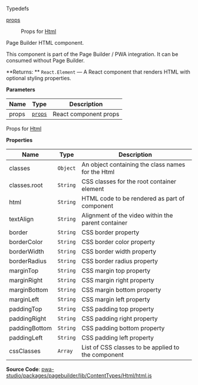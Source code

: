 
Typedefs

<dl>
<dt><a href="#props">props</a></dt>
<dd>

Props for [Html](#Html)

</dd>
</dl>


Page Builder HTML component.

This component is part of the Page Builder / PWA integration. It can be consumed without Page Builder.

**Returns: **
`React.Element`
   — A React component that renders HTML with optional styling properties.

**Parameters**

| Name | Type | Description |
| --- | --- | --- |
| props | [`props`](#props) | React component props |


Props for [Html](#Html)

**Properties**

| Name | Type | Description |
| --- | --- | --- |
| classes | `Object` | An object containing the class names for the Html |
| classes.root | `String` | CSS classes for the root container element |
| html | `String` | HTML code to be rendered as part of component |
| textAlign | `String` | Alignment of the video within the parent container |
| border | `String` | CSS border property |
| borderColor | `String` | CSS border color property |
| borderWidth | `String` | CSS border width property |
| borderRadius | `String` | CSS border radius property |
| marginTop | `String` | CSS margin top property |
| marginRight | `String` | CSS margin right property |
| marginBottom | `String` | CSS margin bottom property |
| marginLeft | `String` | CSS margin left property |
| paddingTop | `String` | CSS padding top property |
| paddingRight | `String` | CSS padding right property |
| paddingBottom | `String` | CSS padding bottom property |
| paddingLeft | `String` | CSS padding left property |
| cssClasses | `Array` | List of CSS classes to be applied to the component |



**Source Code**: [pwa-studio/packages/pagebuilder/lib/ContentTypes/Html/html.js](https://github.com/magento/pwa-studio/blob/develop/packages/pagebuilder/lib/ContentTypes/Html/html.js)